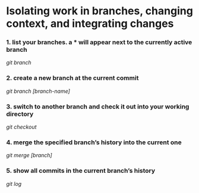# Isolating work in branches, changing context, and integrating changes
### 1. list your branches. a * will appear next to the currently active branch
_git branch_
### 2. create a new branch at the current commit
_git branch [branch-name]_
### 3. switch to another branch and check it out into your working directory
_git checkout_
### 4. merge the specified branch’s history into the current one
_git merge [branch]_
### 5. show all commits in the current branch’s history
_git log_
